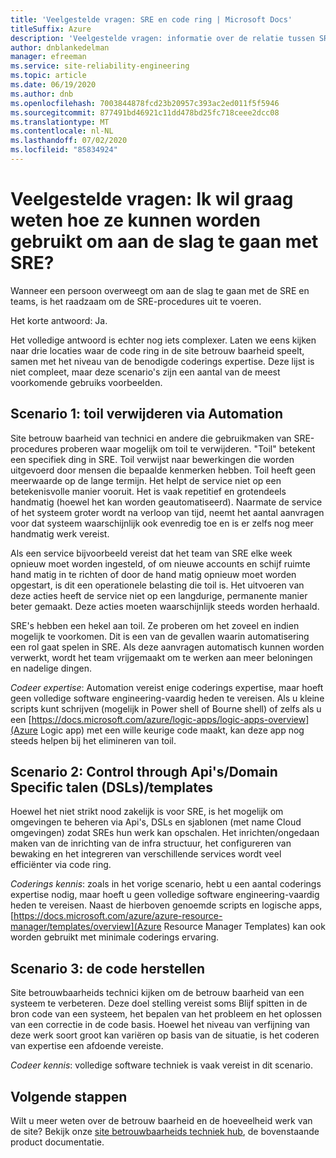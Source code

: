 ```yaml
---
title: 'Veelgestelde vragen: SRE en code ring | Microsoft Docs'
titleSuffix: Azure
description: 'Veelgestelde vragen: informatie over de relatie tussen SRE en code ring'
author: dnblankedelman
manager: efreeman
ms.service: site-reliability-engineering
ms.topic: article
ms.date: 06/19/2020
ms.author: dnb
ms.openlocfilehash: 7003844878fcd23b20957c393ac2ed011f5f5946
ms.sourcegitcommit: 877491bd46921c11dd478bd25fc718ceee2dcc08
ms.translationtype: MT
ms.contentlocale: nl-NL
ms.lasthandoff: 07/02/2020
ms.locfileid: "85834924"
---
```

# <a name="frequently-asked-questions-do-i-need-to-know-how-to-code-to-get-involved-with-sre"></a>Veelgestelde vragen: Ik wil graag weten hoe ze kunnen worden gebruikt om aan de slag te gaan met SRE?

Wanneer een persoon overweegt om aan de slag te gaan met de SRE en teams, is het raadzaam om de SRE-procedures uit te voeren.

Het korte antwoord: Ja. 

Het volledige antwoord is echter nog iets complexer. Laten we eens kijken naar drie locaties waar de code ring in de site betrouw baarheid speelt, samen met het niveau van de benodigde coderings expertise. Deze lijst is niet compleet, maar deze scenario's zijn een aantal van de meest voorkomende gebruiks voorbeelden.

## <a name="scenario-1-removing-toil-through-automation"></a>Scenario 1: toil verwijderen via Automation

Site betrouw baarheid van technici en andere die gebruikmaken van SRE-procedures proberen waar mogelijk om toil te verwijderen. "Toil" betekent een specifiek ding in SRE. Toil verwijst naar bewerkingen die worden uitgevoerd door mensen die bepaalde kenmerken hebben. Toil heeft geen meerwaarde op de lange termijn. Het helpt de service niet op een betekenisvolle manier vooruit. Het is vaak repetitief en grotendeels handmatig (hoewel het kan worden geautomatiseerd). Naarmate de service of het systeem groter wordt na verloop van tijd, neemt het aantal aanvragen voor dat systeem waarschijnlijk ook evenredig toe en is er zelfs nog meer handmatig werk vereist.

Als een service bijvoorbeeld vereist dat het team van SRE elke week opnieuw moet worden ingesteld, of om nieuwe accounts en schijf ruimte hand matig in te richten of door de hand matig opnieuw moet worden opgestart, is dit een operationele belasting die toil is. Het uitvoeren van deze acties heeft de service niet op een langdurige, permanente manier beter gemaakt. Deze acties moeten waarschijnlijk steeds worden herhaald.

SRE's hebben een hekel aan toil. Ze proberen om het zoveel en indien mogelijk te voorkomen. Dit is een van de gevallen waarin automatisering een rol gaat spelen in SRE. Als deze aanvragen automatisch kunnen worden verwerkt, wordt het team vrijgemaakt om te werken aan meer beloningen en nadelige dingen.

*Codeer expertise*: Automation vereist enige coderings expertise, maar hoeft geen volledige software engineering-vaardig heden te vereisen. Als u kleine scripts kunt schrijven (mogelijk in Power shell of Bourne shell) of zelfs als u een [https://docs.microsoft.com/azure/logic-apps/logic-apps-overview](Azure Logic app) met een wille keurige code maakt, kan deze app nog steeds helpen bij het elimineren van toil.

## <a name="scenario-2-control-through-apisdomain-specific-languages-dslstemplates"></a>Scenario 2: Control through Api's/Domain Specific talen (DSLs)/templates

Hoewel het niet strikt nood zakelijk is voor SRE, is het mogelijk om omgevingen te beheren via Api's, DSLs en sjablonen (met name Cloud omgevingen) zodat SREs hun werk kan opschalen. Het inrichten/ongedaan maken van de inrichting van de infra structuur, het configureren van bewaking en het integreren van verschillende services wordt veel efficiënter via code ring.

*Coderings kennis*: zoals in het vorige scenario, hebt u een aantal coderings expertise nodig, maar hoeft u geen volledige software engineering-vaardig heden te vereisen. Naast de hierboven genoemde scripts en logische apps, [https://docs.microsoft.com/azure/azure-resource-manager/templates/overview](Azure Resource Manager Templates) kan ook worden gebruikt met minimale coderings ervaring.

## <a name="scenario-3-fixing-the-code"></a>Scenario 3: de code herstellen

Site betrouwbaarheids technici kijken om de betrouw baarheid van een systeem te verbeteren. Deze doel stelling vereist soms Blijf spitten in de bron code van een systeem, het bepalen van het probleem en het oplossen van een correctie in de code basis. Hoewel het niveau van verfijning van deze werk soort groot kan variëren op basis van de situatie, is het coderen van expertise een afdoende vereiste.

*Codeer kennis*: volledige software techniek is vaak vereist in dit scenario.


## <a name="next-steps"></a>Volgende stappen

Wilt u meer weten over de betrouw baarheid en de hoeveelheid werk van de site? Bekijk onze [site betrouwbaarheids techniek hub](../index.yml), de bovenstaande product documentatie.
